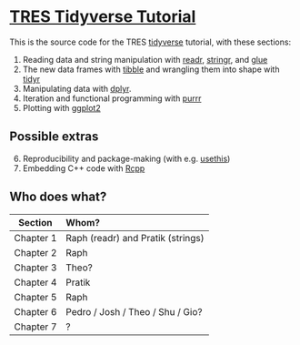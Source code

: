 # [TRES Tidyverse Tutorial](https://pratikunterwegs.github.io/tres-tidy-tutorial/)

This is the source code for the TRES [tidyverse](https://www.tidyverse.org/) tutorial, with these sections:
1. Reading data and string manipulation with [readr](https://readr.tidyverse.org/), [stringr](https://stringr.tidyverse.org/), and [glue](https://github.com/tidyverse/glue)
2. The new data frames with [tibble](https://tibble.tidyverse.org/) and wrangling them into shape with [tidyr](https://tidyr.tidyverse.org/)
3. Manipulating data with [dplyr](https://dplyr.tidyverse.org/).
4. Iteration and functional programming with [purrr](https://purrr.tidyverse.org/)
5. Plotting with [ggplot2](https://ggplot2.tidyverse.org/)

## Possible extras

6. Reproducibility and package-making (with e.g. [usethis](https://usethis.r-lib.org/))
7. Embedding C++ code with [Rcpp](http://adv-r.had.co.nz/Rcpp.html)

## Who does what?

| Section   | Whom?                             |
|:---------:|:----------------------------------|
| Chapter 1 | Raph (readr) and Pratik (strings) |
| Chapter 2 | Raph                              |
| Chapter 3 | Theo?                             |
| Chapter 4 | Pratik                            |
| Chapter 5 | Raph                              |
| Chapter 6 | Pedro / Josh / Theo / Shu / Gio?  |
| Chapter 7 | ?                                 |
